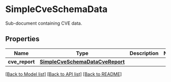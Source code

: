 # SimpleCveSchemaData

Sub-document containing CVE data.

## Properties
Name | Type | Description | Notes
------------ | ------------- | ------------- | -------------
**cve_report** | [**SimpleCveSchemaDataCveReport**](SimpleCveSchemaDataCveReport.md) |  | 

[[Back to Model list]](../README.md#documentation-for-models) [[Back to API list]](../README.md#documentation-for-api-endpoints) [[Back to README]](../README.md)


